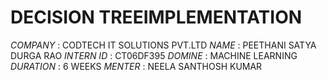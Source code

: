 # DECISION TREEIMPLEMENTATION
*COMPANY* : CODTECH IT SOLUTIONS PVT.LTD
*NAME* : PEETHANI SATYA DURGA RAO
*INTERN ID* : CT06DF395
*DOMINE* : MACHINE LEARNING
*DURATION* : 6 WEEKS
*MENTER* : NEELA SANTHOSH KUMAR
